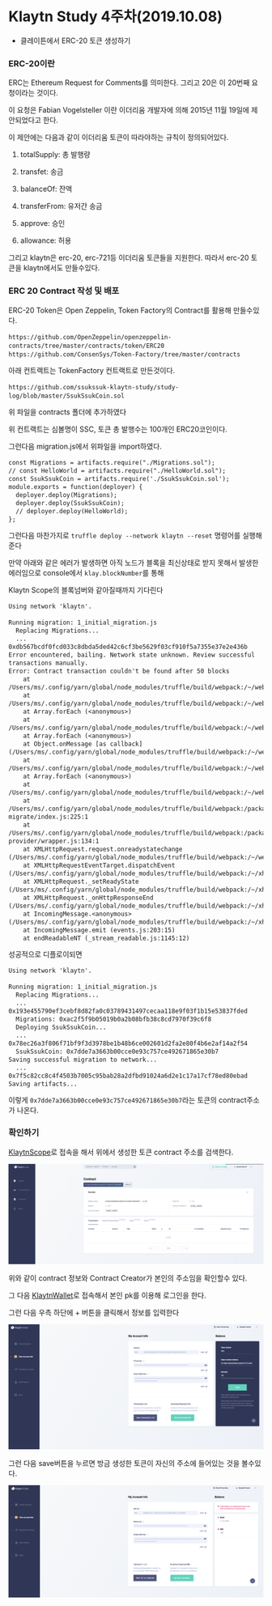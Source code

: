 # Klaytn Study 4주차(2019.10.08)
- 클레이튼에서 ERC-20 토큰 생성하기

### ERC-20이란

ERC는 Ethereum Request for Comments를 의미한다. 그리고 20은 이 20번째 요청이라는 것이다.

이 요청은 Fabian Vogelsteller 이란 이더리움 개발자에 의해 2015년 11월 19일에 제안되었다고 한다.

이 제안에는 다음과 같이 이더리움 토큰이 따라야하는 규칙이 정의되어있다.

1. totalSupply: 총 발행량

2. transfet: 송금

3. balanceOf: 잔액

4. transferFrom: 유저간 송금

5. approve: 승인

6. allowance: 허용

그리고 klaytn은 erc-20, erc-721등 이더리움 토큰들을 지원한다. 따라서 erc-20 토큰을 klaytn에서도 만들수있다.

### ERC 20 Contract 작성 및 배포

ERC-20 Token은 Open Zeppelin, Token Factory의 Contract를 활용해 만들수있다.

`https://github.com/OpenZeppelin/openzeppelin-contracts/tree/master/contracts/token/ERC20`
`https://github.com/ConsenSys/Token-Factory/tree/master/contracts`

아래 컨트랙트는 TokenFactory 컨트랙트로 만든것이다.

`https://github.com/ssukssuk-klaytn-study/study-log/blob/master/SsukSsukCoin.sol`

위 파일을 contracts 폴더에 추가하였다

위 컨트랙트는 심볼명이 SSC, 토큰 총 발행수는 100개인 ERC20코인이다.

그런다음 migration.js에서 위파일을 import하였다.

```
const Migrations = artifacts.require("./Migrations.sol");
// const HelloWorld = artifacts.require("./HelloWorld.sol");
const SsukSsukCoin = artifacts.require('./SsukSsukCoin.sol');
module.exports = function(deployer) {
  deployer.deploy(Migrations);
  deployer.deploy(SsukSsukCoin);
  // deployer.deploy(HelloWorld);
};
```

그런다음 마찬가지로 `truffle deploy --network klaytn --reset` 명령어를 실행해준다

만약 아래와 같은 에러가 발생하면 아직 노드가 블록을 최신상태로 받지 못해서 발생한 에러임으로 console에서 `klay.blockNumber`를 통해

Klaytn Scope의 블록넘버와 같아질때까지 기다린다

```
Using network 'klaytn'.

Running migration: 1_initial_migration.js
  Replacing Migrations...
  ... 0xdb567bcdf0fcd033c8dbda5ded42c6cf3be5629f03cf910f5a7355e37e2e436b
Error encountered, bailing. Network state unknown. Review successful transactions manually.
Error: Contract transaction couldn't be found after 50 blocks
    at /Users/ms/.config/yarn/global/node_modules/truffle/build/webpack:/~/web3/lib/web3/contract.js:112:1
    at /Users/ms/.config/yarn/global/node_modules/truffle/build/webpack:/~/web3/lib/web3/filter.js:128:1
    at Array.forEach (<anonymous>)
    at /Users/ms/.config/yarn/global/node_modules/truffle/build/webpack:/~/web3/lib/web3/filter.js:127:1
    at Array.forEach (<anonymous>)
    at Object.onMessage [as callback] (/Users/ms/.config/yarn/global/node_modules/truffle/build/webpack:/~/web3/lib/web3/filter.js:125:1)
    at /Users/ms/.config/yarn/global/node_modules/truffle/build/webpack:/~/web3/lib/web3/requestmanager.js:259:1
    at Array.forEach (<anonymous>)
    at /Users/ms/.config/yarn/global/node_modules/truffle/build/webpack:/~/web3/lib/web3/requestmanager.js:258:10
    at /Users/ms/.config/yarn/global/node_modules/truffle/build/webpack:/packages/truffle-migrate/index.js:225:1
    at /Users/ms/.config/yarn/global/node_modules/truffle/build/webpack:/packages/truffle-provider/wrapper.js:134:1
    at XMLHttpRequest.request.onreadystatechange (/Users/ms/.config/yarn/global/node_modules/truffle/build/webpack:/~/web3/lib/web3/httpprovider.js:128:1)
    at XMLHttpRequestEventTarget.dispatchEvent (/Users/ms/.config/yarn/global/node_modules/truffle/build/webpack:/~/xhr2/lib/xhr2.js:64:1)
    at XMLHttpRequest._setReadyState (/Users/ms/.config/yarn/global/node_modules/truffle/build/webpack:/~/xhr2/lib/xhr2.js:354:1)
    at XMLHttpRequest._onHttpResponseEnd (/Users/ms/.config/yarn/global/node_modules/truffle/build/webpack:/~/xhr2/lib/xhr2.js:509:1)
    at IncomingMessage.<anonymous> (/Users/ms/.config/yarn/global/node_modules/truffle/build/webpack:/~/xhr2/lib/xhr2.js:469:1)
    at IncomingMessage.emit (events.js:203:15)
    at endReadableNT (_stream_readable.js:1145:12)
```

성공적으로 디플로이되면

```
Using network 'klaytn'.

Running migration: 1_initial_migration.js
  Replacing Migrations...
  ... 0x193e455790ef3cebf8d82fa0c03789431497cecaa118e9f03f1b15e53837fded
  Migrations: 0xac2f5f9b05019b0a2b08bfb38c8cd7970f39c6f8
  Deploying SsukSsukCoin...
  ... 0x78ec26a3f806f71bf9f3d3978be1b48b6ce002601d2fa2e80f4b6e2af14a2f54
  SsukSsukCoin: 0x7dde7a3663b00cce0e93c757ce492671865e30b7
Saving successful migration to network...
  ... 0x7f5c82cc8c4f4503b7005c95bab28a2dfbd91024a6d2e1c17a17cf78ed80ebad
Saving artifacts...
```

이렇게 `0x7dde7a3663b00cce0e93c757ce492671865e30b7`라는 토큰의 contract주소가 나온다.

### 확인하기
[KlaytnScope](https://baobab.scope.klaytn.com)로 접속을 해서 위에서 생성한 토큰 contract 주소를 검색한다.

![scope](./images/scope.png)

위와 같이 contract 정보와 Contract Creator가 본인의 주소임을 확인할수 있다.

그 다음 [KlaytnWallet](https://baobab.wallet.klaytn.com)로 접속해서 본인 pk를 이용해 로그인을 한다.

그런 다음 우측 하단에 + 버튼을 클릭해서 정보를 입력한다

![scope](./images/wallet1.png)

그런 다음 save버튼을 누르면 방금 생성한 토큰이 자신의 주소에 들어있는 것을 볼수있다.

![scope](./images/wallet2.png)